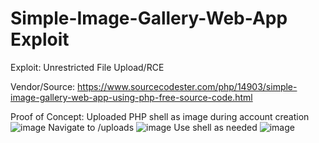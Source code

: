 # Simple-Image-Gallery-Web-App Exploit

Exploit: Unrestricted File Upload/RCE

Vendor/Source: https://www.sourcecodester.com/php/14903/simple-image-gallery-web-app-using-php-free-source-code.html

Proof of Concept:
Uploaded PHP shell as image during account creation
![image](https://user-images.githubusercontent.com/88117535/128820991-828d1a9f-dec7-4cc7-999a-c80e3080fdc6.png)
Navigate to /uploads
![image](https://user-images.githubusercontent.com/88117535/128821082-e83d8e3c-f6a2-4c5b-9fed-cdc2a50eeff1.png)
Use shell as needed
![image](https://user-images.githubusercontent.com/88117535/128821298-37863504-1148-473a-a284-5be080616a24.png)
